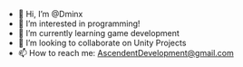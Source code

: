 - 👋 Hi, I’m @Dminx
- 👀 I’m interested in programming!
- 🌱 I’m currently learning game development
- 💞️ I’m looking to collaborate on Unity Projects
- 📫 How to reach me: AscendentDevelopment@gmail.com

<!---
Dminx1234/Dminx1234 is a ✨ special ✨ repository because its `README.md` (this file) appears on your GitHub profile.
You can click the Preview link to take a look at your changes.
--->
